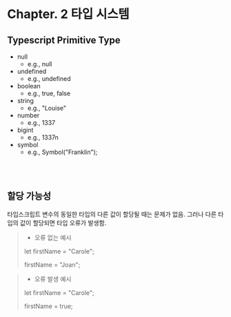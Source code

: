 # Chapter. 2 타입 시스템

## Typescript Primitive Type

- null
  - e.g., null
- undefined
  - e.g., undefined
- boolean
  - e.g., true, false
- string
  - e.g., "Louise"
- number
  - e.g., 1337
- bigint
  - e.g., 1337n
- symbol
  - e.g., Symbol("Franklin");

<br><br>

## 할당 가능성

타입스크립트 변수의 동일한 타입의 다른 값이 할당될 때는 문제가 없음.
그러나 다른 타입의 값이 할당되면 타입 오류가 발생함.

> - 오류 없는 예시
>
> let firstName = "Carole";
>
> firstName = "Joan";

> - 오류 발생 예시
>
> let firstName = "Carole";
>
> firstName = true;

##

